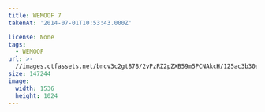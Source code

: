 ```yaml
---
title: WEMOOF 7
takenAt: '2014-07-01T10:53:43.000Z'

license: None
tags:
  - WEMOOF
url: >-
  //images.ctfassets.net/bncv3c2gt878/2vPzRZ2pZXB59m5PCNAkcH/125ac3b30ee570d2bb12e1beb7006ce7/wemoof-7_14363153798_o
size: 147244
image:
  width: 1536
  height: 1024
---
```

